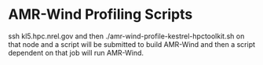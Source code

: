# AMR-Wind Profiling Scripts
ssh kl5.hpc.nrel.gov and then ./amr-wind-profile-kestrel-hpctoolkit.sh on that node and a script will be submitted to build AMR-Wind and then a script dependent on that job will run AMR-Wind.

